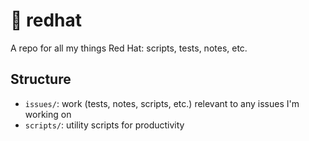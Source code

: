 # :billed_cap: redhat
A repo for all my things Red Hat: scripts, tests, notes, etc.

## Structure
- `issues/`: work (tests, notes, scripts, etc.) relevant to any issues I'm working on
- `scripts/`: utility scripts for productivity
